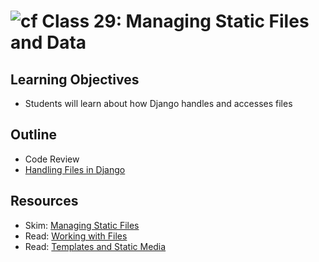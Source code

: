 # ![cf](http://i.imgur.com/7v5ASc8.png) Class 29: Managing Static Files and Data

## Learning Objectives
- Students will learn about how Django handles and accesses files

## Outline
- Code Review
- [Handling Files in Django]

[Handling Files in Django]: ./notes/files.md

## Resources
- Skim: [Managing Static Files](https://docs.djangoproject.com/en/2.0/howto/static-files/)
- Read: [Working with Files](https://timmyomahony.com/blog/static-vs-media-and-root-vs-path-in-django/)
- Read: [Templates and Static Media](http://www.tangowithdjango.com/book/chapters/templates_static.html)

